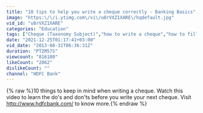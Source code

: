 ```yaml
---
title: "10 tips to help you write a cheque correctly - Banking Basics"
image: "https:\/\/i.ytimg.com\/vi\/u8rVXZ1XARE\/hqdefault.jpg"
vid_id: "u8rVXZ1XARE"
categories: "Education"
tags: ["Cheque (Taxonomy Subject)","how to write a cheque","how to fill a cheque"]
date: "2021-12-25T01:17:41+03:00"
vid_date: "2013-08-31T06:36:31Z"
duration: "PT2M57S"
viewcount: "816180"
likeCount: "2062"
dislikeCount: ""
channel: "HDFC Bank"
---
```

{% raw %}10 things to keep in mind when writing a cheque. Watch this video to learn the do's and don'ts before you write your next cheque. Visit <a rel="nofollow" target="blank" href="http://www.hdfcbank.com/">http://www.hdfcbank.com/</a> to know more.{% endraw %}

